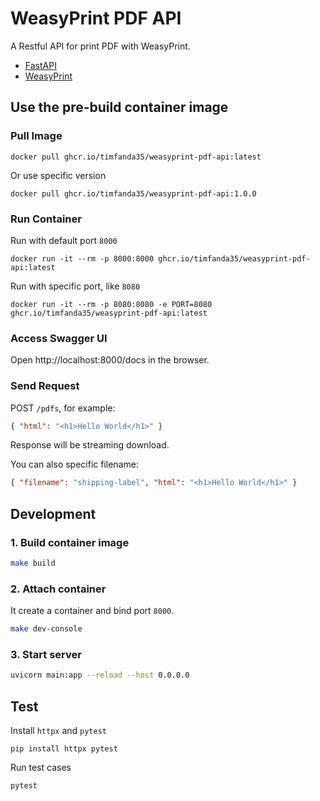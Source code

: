 # WeasyPrint PDF API

A Restful API for print PDF with WeasyPrint.

- [FastAPI](https://github.com/tiangolo/fastapi)
- [WeasyPrint](https://github.com/Kozea/WeasyPrint)

## Use the pre-build container image
### Pull Image

```
docker pull ghcr.io/timfanda35/weasyprint-pdf-api:latest
```

Or use specific version

```
docker pull ghcr.io/timfanda35/weasyprint-pdf-api:1.0.0
```

### Run Container

Run with default port `8000`

```
docker run -it --rm -p 8000:8000 ghcr.io/timfanda35/weasyprint-pdf-api:latest
```

Run with specific port, like `8080`

```
docker run -it --rm -p 8080:8080 -e PORT=8080 ghcr.io/timfanda35/weasyprint-pdf-api:latest
```

### Access Swagger UI

Open http://localhost:8000/docs in the browser.

### Send Request

POST `/pdfs`, for example:

```json
{ "html": "<h1>Hello World</h1>" }
```

Response will be streaming download.

You can also specific filename:

```json
{ "filename": "shipping-label", "html": "<h1>Hello World</h1>" }
```

## Development

### 1. Build container image

```bash
make build
```

### 2. Attach container

It create a container and bind port `8000`.

```bash
make dev-console
```

### 3. Start server

```bash
uvicorn main:app --reload --host 0.0.0.0
```

## Test

Install `httpx` and `pytest`

```
pip install httpx pytest
```

Run test cases

```
pytest
```
